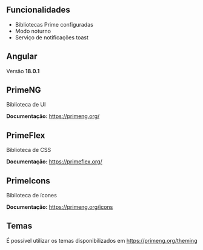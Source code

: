 ## Funcionalidades

- Bibliotecas Prime configuradas
- Modo noturno
- Serviço de notificações toast

## Angular

Versão **18.0.1**

## PrimeNG

Biblioteca de UI

**Documentação:** https://primeng.org/

## PrimeFlex

Biblioteca de CSS

**Documentação:** https://primeflex.org/

## PrimeIcons

Biblioteca de ícones

**Documentação:** https://primeng.org/icons

## Temas

É possível utilizar os temas disponibilizados em https://primeng.org/theming
